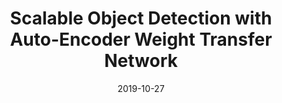 ---
title: "Scalable Object Detection with Auto-Encoder Weight Transfer Network"
collection: publications
permalink: /publication/wtn
date: 2019-10-27
venue:
city:
state:
teaser:
thumbnail: 'wtn.png'
authors: ICCV 2019 (<strong>oral</strong>), Seoul, South Korea
bibtex:
uri:
arxiv:
project:
poster:
data:
---